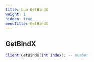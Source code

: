 ```yaml
---
title: Lua GetBindX
weight: 1
hidden: true
menuTitle: GetBindX
---
```

## GetBindX
```lua
Client:GetBindX(int index); -- number
```